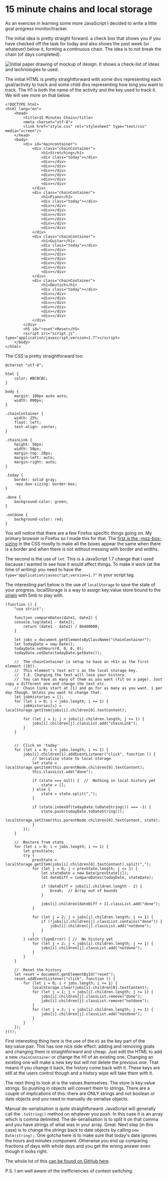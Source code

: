 # 15 minute chains and local storage

As an exercise in learning some more JavaScript I decided to write a little goal progress monitor/tracker.

The initial idea is pretty straight forward: a check box that shows you if you have checked off the task for today and also shows the past week (or whatever) below it, forming a continuous chain. The idea is to not break the chain (of days completed).

![Initial paper drawing of mockup of design. It shows a check-list of ideas and technologies to used.][initialdesign]

The initial HTML is pretty straightforward with some divs representing each goal/activity to track and some child divs representing how long you want to track. The H1 is both the name of the activity and the key used to track it. We will see more on that below.

    <!DOCTYPE html>
    <html lang="en">
        <head>
            <title>15 Minutes Chain</title>
            <meta charset="utf-8">
            <link href="style.css" rel="stylesheet" type="text/css" media="screen"/>
        </head>
        <body>
            <div id="maincontainer">
                <div class="chainContainer">
                    <h1>Stretching</h1>
                    <div class="today"></div>
                    <div></div>
                    <div></div>
                    <div></div>
                    <div></div>
                    <div></div>
                    <div></div>
                </div>
                <div class="chainContainer">
                    <h1>Piano</h1>
                    <div class="today"></div>
                    <div></div>
                    <div></div>
                    <div></div>
                    <div></div>
                    <div></div>
                    <div></div>
                </div>
                <div class="chainContainer">
                    <h1>Guitar</h1>
                    <div class="today"></div>
                    <div></div>
                    <div></div>
                    <div></div>
                    <div></div>
                    <div></div>
                    <div></div>
                </div>
                <div class="chainContainer">
                    <h1>Deutsch</h1>
                    <div class="today"></div>
                    <div></div>
                    <div></div>
                    <div></div>
                    <div></div>
                    <div></div>
                    <div></div>
                </div>
            </div>
            <h5 id="reset">Reset</h5>
      		<script src="script.js" type="application/javascript;version=1.7"></script>
        </body>
    </html>


The CSS is pretty straightforward too:

    @charset "utf-8";
    
    html {
        color: #BCBCBC;
    }
    
    body {
        margin: 100px auto auto;
        width: 800px;
    }
    
    .chainContainer {
        width: 25%;
        float: left;
        text-align: center;
    }
    
    .chainLink {
        height: 50px;
        width: 50px;
        margin-top: 20px;
        margin-left: auto;
        margin-right: auto;
    }
    
    .today {
        border: solid gray;
        -moz-box-sizing: border-box;
    }
    
    .done {
        background-color: green;
    }
    
    .notdone {
        background-color: red;
    }

You will notice that there are a few Firefox specific things going on. My primary browser is Firefox so I made this for that. The <a href="https://developer.mozilla.org/en-US/docs/Web/CSS/box-sizing">first is the -moz-box-sizing</a> in the CSS mostly to make all the boxes appear the same when there is a border and when there is not without messing with border and widths.

The second is the use of <code>let</code>. This is a JavaScript 1.7 change that I used because I wanted to see how it would affect things. To make it work (at the time of writing) you need to have the <code>type="application/javascript;version=1.7"</code> in your script tag.

The interesting part below is the use of <code>localStorage</code> to save the state of your progress. localStorage is a way to assign key:value store bound to the <a href="http://www.whatwg.org/specs/web-apps/current-work/multipage/origin-0.html">origin</a> with 5mb to play with.

    (function () {
        "use strict";
    
        function compareDates(date1, date2) {
        console.log(date1 - date2);
            return (date1 - date2) / 86400000;
        }
    
        let jobs = document.getElementsByClassName("chainContainer");
        let todayDate = new Date();
        todayDate.setHours(0, 0, 0, 0);
        todayDate.setDate(todayDate.getDate());
    
        //  The chainContainer is setup to have an <h1> as the first element ([0]).
        //  This element's text act's as the local storage key.
        //  I.E. Changing the text will lose your history.
        //  You can have as many of them as you want (fit on a page). Just copy a different one and change the text etc.
        //  Chain links start at [1] and go for as many as you want. 1 per day though. Unless you want to change that.
        let jobHistories = [];
        for (let i = 0; i < jobs.length; i += 1) {
            jobHistories[i] = localStorage.getItem(jobs[i].children[0].textContent);
            
            for (let j = 1; j < jobs[i].children.length; j += 1) {
                jobs[i].children[j].classList.add("chainLink");
            }
        }
    
    
        //  Click on 'today'
        for (let i = 0; i < jobs.length; i += 1) {
            jobs[i].children[1].addEventListener("click", function () {
                // Serialise state to local storage
                let state = localStorage.getItem(this.parentNode.children[0].textContent);
                this.classList.add("done");
    
                if (state === null) {  //  Nothing in local history yet
                    state = [];
                } else {
                    state = state.split(",");
                }
    
                if (state.indexOf(todayDate.toDateString()) === -1) {
                    state.push(todayDate.toDateString());
                    localStorage.setItem(this.parentNode.children[0].textContent, state);
                }
            });
        }
    
        //  Restore from state
        for (let i = 0; i < jobs.length; i += 1) {
            let prevState;
            try {
                prevState = localStorage.getItem(jobs[i].children[0].textContent).split(",");
                for (let j = 0; j < prevState.length; j += 1) {
                    let stateDate = new Date(prevState[j]);
                    let dateDiff = compareDates(todayDate, stateDate);
    
                    if (dateDiff > jobs[i].children.length - 2) {
                        break;  // Array out of bounds
                    }
    
                    jobs[i].children[dateDiff + 1].classList.add("done");
                }
    
                for (let j = 2; j < jobs[i].children.length; j += 1) {
                    if (!jobs[i].children[j].classList.contains("done")) {
                        jobs[i].children[j].classList.add("notdone");
                    }
                }
            } catch (TypeError) { //  No history yet
                for (let j = 2; j < jobs[i].children.length; j += 1) {
                    jobs[i].children[j].classList.add("notdone");
                }
            }
        }
    
        //  Reset the history
        let reset = document.getElementById("reset");
        reset.addEventListener("click", function () {
            for (let i = 0; i < jobs.length; i += 1) {
                localStorage.clear(jobs[i].children[0].textContent);
                for (let j = 1; j < jobs[i].children.length; j += 1) {
                    jobs[i].children[j].classList.remove("done");
                    jobs[i].children[j].classList.remove("notdone");
                }
                for (let j = 2; j < jobs[i].children.length; j += 1) {
                    jobs[i].children[j].classList.add("notdone");
                }
            }
        });
    }());

First interesting thing here is the use of the <code>H1</code> as the key part of the key:value pair. This has one nice side effect: adding and removing goals and changing them is straightforward and cheap. Just edit the HTML to add a new <code>chainContainer</code> or change the H1 of an existing one. Changing an existing one will make a new key but will not delete the previous one. That means if you change it back, the history come back with it. These keys are still at the users control though and a history wipe will take them with it.

The next thing to look at is the values themselves. The store is key:value strings. So pushing in objects will convert them to strings. There are a couple of implications of this: there are ONLY strings and not boolean or date objects and you need to manually de-serialise objects.

Manual de-serialisation is quite straightforward: JavaScript will generally call the `.toString()` method on whatever you push. In this case it is an array which is comma delimited. The de-serialisation is to split it on that comma and you have strings of what was in your array. Great. Next step (in this case) is to change the strings back to date objects by calling `new Date(string);`. One gotcha here is to make sure that today's date ignores the hours and minutes component. Otherwise you end up comparing fractions of days with whole days and you get the wrong answer even though it looks right.

The whole lot of this [can be found on GitHub here][GitHub].

P.S. I am well aware of the inefficiencies of context switching.

[initialdesign]: https://assets.themetacity.com/image/blog/15minchaininitialdesign.jpg "Inital mockup of design and a checklist of how to go about building it."

[GitHub]: /github "Link to this project on GitHub"